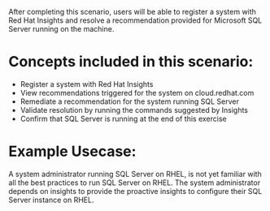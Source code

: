 After completing this scenario, users will be able to register a system with Red Hat Insights and resolve a recommendation provided for Microsoft SQL Server running on the machine.

# Concepts included in this scenario:
* Register a system with Red Hat Insights
* View recommendations triggered for the system on cloud.redhat.com
* Remediate a recommendation for the system running SQL Server
* Validate resolution by running the commands suggested by Insights
* Confirm that SQL Server is running at the end of this exercise

# Example Usecase:
A system administrator running SQL Server on RHEL, is not yet familiar with all the best practices to run SQL Server on RHEL. The system administrator depends on insights to provide the proactive insights to configure their SQL Server instance on RHEL.
